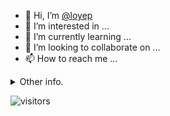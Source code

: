 - 👋 Hi, I’m [@loyep](https://github.com/loyep)
- 👀 I’m interested in ...
- 🌱 I’m currently learning ...
- 💞️ I’m looking to collaborate on ...
- 📫 How to reach me ...

<details>
  <summary>Other info.</summary>
  <br>

<!--START_SECTION:waka-->

```txt
TypeScript   1 min           █████████████████████████   100.00 %
```

<!--END_SECTION:waka-->

</details>

![visitors](https://visitor-badge.glitch.me/badge?page_id=loyep.loyep)
